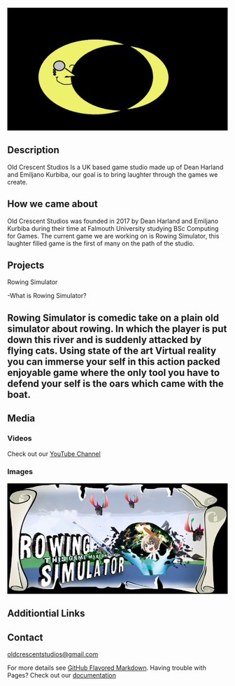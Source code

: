 ![Alt text](https://github.com/TheHarlander/Comp240/blob/master/Logo.png?raw=true "Optional Title")



## Description
Old Crescent Studios Is a UK based game studio made up of Dean Harland and Emiljano Kurbiba, our goal is to bring laughter through the games we create.


## How we came about
Old Crescent Studios was founded in 2017 by Dean Harland and Emiljano Kurbiba during their time at Falmouth University studying BSc Computing for Games. The current game we are working on is Rowing Simulator, this laughter filled game is the first of many on the path of the studio.


## Projects
Rowing Simulator

  -What is Rowing Simulator?
  
  Rowing Simulator is comedic take on a plain old simulator about rowing. In which the player is put down this river and is suddenly attacked by flying cats. Using state of the art Virtual reality you can immerse your self in this action packed enjoyable game where the only tool you have to defend your self is the oars which came with the boat.
  -
## Media

### Videos
Check out our [YouTube Channel](https://www.youtube.com/channel/UCvCnrky5wfhFIHk4SZ2vMRg)

### Images 
![Alt text](https://github.com/TheHarlander/Comp240/blob/master/Splash.png?raw=true)


## Additiontial Links


## Contact
[oldcrescentstudios@gmail.com](oldcrescentstudios@gmail.com)







For more details see [GitHub Flavored Markdown](https://guides.github.com/features/mastering-markdown/).
Having trouble with Pages? Check out our [documentation](https://help.github.com/categories/github-pages-basics/) 

